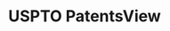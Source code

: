 ---
layout: default
bigquery: https://console.cloud.google.com/bigquery?p=patents-public-data&d=patentsview&page=dataset
citation: Attribution should be given to PatentsView for use, distribution, or derivative
  works.
code: https://github.com/CSSIP-AIR/PatentsView-Code-Snippets/
contributors: USPTO
cost: None
description: 'PatentsView includes US patent data including raw data (summaries, applications,
  pregrant applications), disambugations of inventors and assignees, and inventor
  gender estimates.  Also foreign priority data, # of figures and sheets, and government
  interest statements.'
documentation: https://patentsview.org/query/builder-faqs
last_edit: Mon, 04 Apr 2022 19:02:57 GMT
location: https://patentsview.org/
maintained_by: USPTO
record_creation_timestamp: 12/2/2020 17:20:46
schema_fields: '[''date'', ''kind'', ''contract_award_number'', ''symbol_position'',
  ''section'', ''f371_date'', ''classification_status'', ''disamb_inventor_id_20191231'',
  ''type'', ''classification_level'', ''disamb_assignee_id_20190312'', ''country_transformed'',
  ''field_title'', ''disamb_inventor_id_20171003'', ''term_extension'', ''name'',
  ''location_id'', ''length'', ''disamb_inventor_id_20170808'', ''city'', ''abstract'',
  ''rel_id'', ''subgroup'', ''classification_data_source'', ''disamb_assignee_id_20200630'',
  ''rawassignee_id'', ''classification_value'', ''subclass_id'', ''subcategory_id'',
  ''application_id'', ''disamb_assignee_id_20191231'', ''_371_date'', ''disamb_inventor_id_20191008'',
  ''latin_name'', ''disamb_assignee_id_20200331'', ''county'', ''withdrawn'', ''sequence'',
  ''disamb_inventor_id_20170307'', ''term_grant'', ''dependent'', ''disamb_inventor_id_20200630'',
  ''county_fips'', ''disamb_inventor_id_20171226'', ''lname'', ''disamb_inventor_id_20200331'',
  ''ipc_class'', ''num_claims'', ''organization'', ''group'', ''patent_id'', ''male_flag'',
  ''rawlocation_id'', ''category'', ''assignee_id'', ''state'', ''designation'', ''rawinventor_id'',
  ''group_id'', ''reldocno'', ''disamb_inventor_id_20180528'', ''exemplary'', ''state_fips'',
  ''name_first'', ''category_id'', ''subgroup_id'', ''male'', ''text'', ''deceased'',
  ''subsection_id'', ''disclaimer_date'', ''level_two'', ''disamb_inventor_id_20190820'',
  ''field_id'', ''filename'', ''doc_type'', ''disamb_inventor_id_20200929'', ''attribution_status'',
  ''title'', ''lawyer_id'', ''_102_date'', ''status'', ''subclass'', ''disamb_assignee_id_20181127'',
  ''disamb_inventor_id_20181127'', ''rule_47'', ''citation_id'', ''main_group'', ''section_id'',
  ''country'', ''disamb_assignee_id_20191008'', ''uuid'', ''disamb_inventor_id_20190312'',
  ''id'', ''disamb_inventor_id_20201229'', ''level_one'', ''f102_date'', ''series_code'',
  ''ipc_version_indicator'', ''name_last'', ''organization_id'', ''gi_statement'',
  ''fname'', ''inventor_id'', ''action_date'', ''term_disclaimer'', ''num_sheets'',
  ''relkind'', ''disamb_assignee_id_20190820'', ''number'', ''num'', ''longitude'',
  ''applicant_type'', ''disamb_assignee_id_20200929'', ''publication_number'', ''latlong'',
  ''num_figures'', ''lapse_of_patent'', ''variety'', ''level_three'', ''doctype'',
  ''role'', ''latitude'', ''mainclass_id'', ''sector_title'']'
shortname: patentsview
tags:
- disambiguation
- United States
- gender
terms_of_use: Creative Commons Attribution 4.0 International License.
timeframe: 1963-1999
title: USPTO PatentsView
uuid: cf1780b1-e265-4e49-8d1d-83b9cfe0fd9a
---
